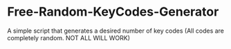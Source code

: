 # Free-Random-KeyCodes-Generator
A simple script that generates a desired number of key codes (All codes are completely random. NOT ALL WILL WORK)
